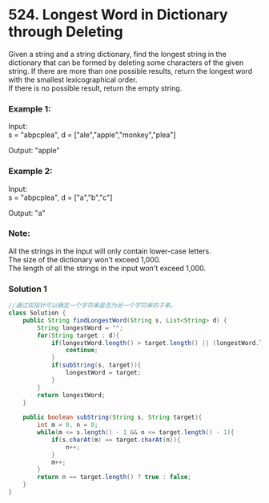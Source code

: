 # 524. Longest Word in Dictionary through Deleting

Given a string and a string dictionary, find the longest string in the dictionary that can be formed by deleting some characters of the given string. 
If there are more than one possible results, return the longest word with the smallest lexicographical order.    
If there is no possible result, return the empty string.   

### Example 1:
Input:   
s = "abpcplea", d = ["ale","apple","monkey","plea"]  

Output: 
"apple"  

### Example 2: 
Input:   
s = "abpcplea", d = ["a","b","c"]

Output: 
"a"

### Note:
All the strings in the input will only contain lower-case letters.    
The size of the dictionary won't exceed 1,000.    
The length of all the strings in the input won't exceed 1,000.   

### Solution 1

```java
//通过双指针可以确定一个字符串是否为另一个字符串的子串。
class Solution {
    public String findLongestWord(String s, List<String> d) {
        String longestWord = "";
        for(String target : d){
            if(longestWord.length() > target.length() || (longestWord.length() == target.length() && longestWord.compareTo(target) < 0)){
                continue;
            }
            if(subString(s, target)){
                longestWord = target;
            }
        }
        return longestWord;
    }
    
    public boolean subString(String s, String target){
        int m = 0, n = 0;
        while(m <= s.length() - 1 && n <= target.length() - 1){
            if(s.charAt(m) == target.charAt(n)){
                n++;
            }
            m++;
        }
        return n == target.length() ? true : false;
    }
}
```

